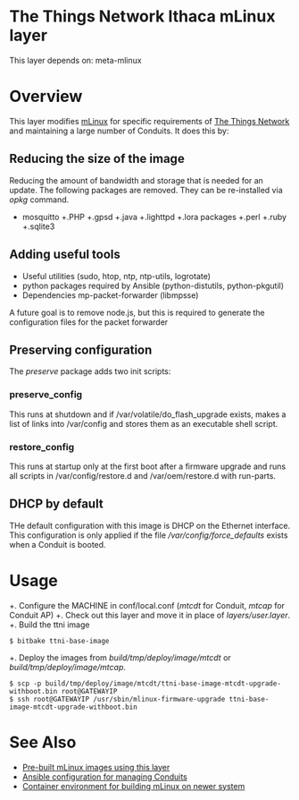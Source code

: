 # The Things Network Ithaca mLinux layer

This layer depends on: meta-mlinux

# Overview

This layer modifies
[mLinux](http://www.multitech.net/developer/software/mlinux/) for
specific requirements of [The Things
Network](https://console.thethingsnetwork.org/) and maintaining a
large number of Conduits.  It does this by:

## Reducing the size of the image

Reducing the amount of bandwidth and storage that is needed for an
update.  The following packages are removed. They can be re-installed
via _opkg_ command.

+ mosquitto 
+.PHP
+.gpsd
+.java
+.lighttpd
+.lora packages
+.perl
+.ruby
+.sqlite3

## Adding useful tools

+ Useful utilities (sudo, htop, ntp, ntp-utils, logrotate)
+ python packages required by Ansible (python-distutils, python-pkgutil)
+ Dependencies mp-packet-forwarder (libmpsse)

A future goal is to remove node.js, but this is required to generate
the configuration files for the packet forwarder

## Preserving configuration

The _preserve_ package adds two init scripts:

### preserve_config

This runs at shutdown and if /var/volatile/do_flash_upgrade exists,
makes a list of links into /var/config and stores them as an
executable shell script.

### restore_config

This runs at startup only at the first boot after a firmware upgrade
and runs all scripts in /var/config/restore.d and /var/oem/restore.d
with run-parts.

## DHCP by default

THe default configuration with this image is DHCP on the Ethernet
interface. This configuration is only applied if the file
_/var/config/force_defaults_ exists when a Conduit is booted.

# Usage

+. Configure the MACHINE in conf/local.conf (_mtcdt_ for Conduit,
   _mtcap_ for Conduit AP)
+. Check out this layer and move it in place of *layers/user.layer*.
+. Build the ttni image
```
$ bitbake ttni-base-image
```
+. Deploy the images from _build/tmp/deploy/image/mtcdt_ or
   _build/tmp/deploy/image/mtcap_.
```
$ scp -p build/tmp/deploy/image/mtcdt/ttni-base-image-mtcdt-upgrade-withboot.bin root@GATEWAYIP
$ ssh root@GATEWAYIP /usr/sbin/mlinux-firmware-upgrade ttni-base-image-mtcdt-upgrade-withboot.bin
```

# See Also

+ [Pre-built mLinux images using this layer](https://github.com/IthacaThings/mlinux-images)
+ [Ansible configuration for managing Conduits](https://github.com/IthacaThings/ttn-multitech-cm)
+ [Container environment for building mLinux on newer system](https://hub.docker.com/r/jchonig/mlinux-be/)
